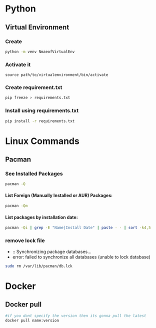 # Python 
## Virtual Environment
### Create
```bash
python -m venv NmaeofVirtualEnv
```
### Activate it 
``` bassh
source path/to/virtualemvironment/bin/activate
```
### Create requirement.txt
```bash
pip freeze > requirements.txt
```
### Install using requirements.txt
```bash
pip install -r requirements.txt
```

# Linux Commands 
## Pacman
### See Installed Packages
```bash
pacman -Q
```
#### List Foreign (Manually Installed or AUR) Packages:

```bash
pacman -Qm
```
#### List packages by installation date:
```bash
pacman -Qi | grep -E "Name|Install Date" | paste - - | sort -k4,5
```
### remove lock file 
- :: Synchronizing package databases...
- error: failed to synchronize all databases (unable to lock database)
```bash
sudo rm /var/lib/pacman/db.lck

```
# Docker
## Docker pull

```bash
#if you dont specify the version then its gonna pull the latest
docker pull name:version
```
